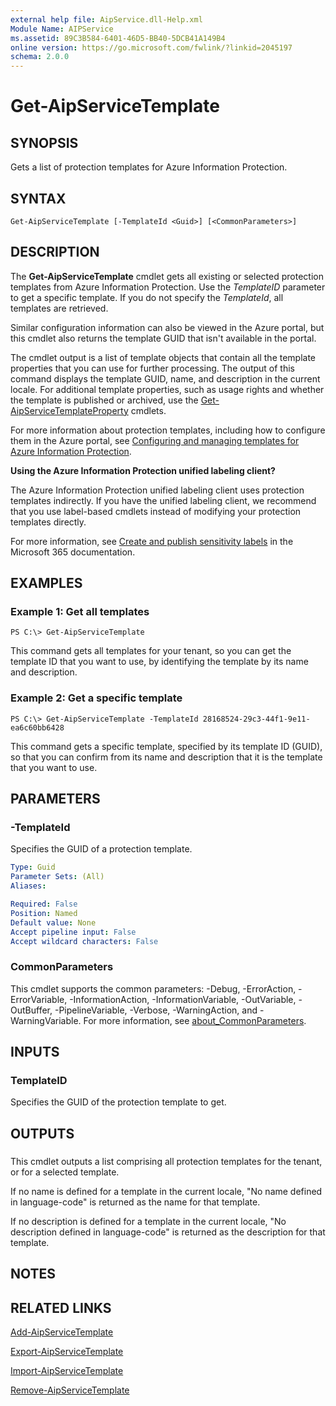 ```yaml
---
external help file: AipService.dll-Help.xml
Module Name: AIPService
ms.assetid: 89C3B584-6401-46D5-BB40-5DCB41A149B4
online version: https://go.microsoft.com/fwlink/?linkid=2045197
schema: 2.0.0
---
```


# Get-AipServiceTemplate

## SYNOPSIS
Gets a list of protection templates for Azure Information Protection.

## SYNTAX

```
Get-AipServiceTemplate [-TemplateId <Guid>] [<CommonParameters>]
```

## DESCRIPTION
The **Get-AipServiceTemplate** cmdlet gets all existing or selected protection templates from Azure Information Protection. Use the *TemplateID* parameter to get a specific template. If you do not specify the *TemplateId*, all templates are retrieved.

Similar configuration information can also be viewed in the Azure portal, but this cmdlet also returns the template GUID that isn't available in the portal.

The cmdlet output is a list of template objects that contain all the template properties that you can use for further processing. The output of this command displays the template GUID, name, and description in the current locale. For additional template properties, such as usage rights and whether the template is published or archived, use the [Get-AipServiceTemplateProperty](./Get-AipServiceTemplateProperty.md) cmdlets.

For more information about protection templates, including how to configure them in the Azure portal, see [Configuring and managing templates for Azure Information Protection](/information-protection/deploy-use/configure-policy-templates).

**Using the Azure Information Protection unified labeling client?**

The Azure Information Protection unified labeling client uses protection templates indirectly. If you have the unified labeling client, we recommend that you use label-based cmdlets instead of modifying your protection templates directly.

For more information, see [Create and publish sensitivity labels](/microsoft-365/compliance/create-sensitivity-labels) in the Microsoft 365 documentation.

## EXAMPLES

### Example 1: Get all templates
```
PS C:\> Get-AipServiceTemplate
```

This command gets all templates for your tenant, so you can get the template ID that you want to use, by identifying the template by its name and description.

### Example 2: Get a specific template
```
PS C:\> Get-AipServiceTemplate -TemplateId 28168524-29c3-44f1-9e11-ea6c60bb6428
```

This command gets a specific template, specified by its template ID (GUID), so that you can confirm from its name and description that it is the template that you want to use.

## PARAMETERS

### -TemplateId
Specifies the GUID of a protection template.

```yaml
Type: Guid
Parameter Sets: (All)
Aliases:

Required: False
Position: Named
Default value: None
Accept pipeline input: False
Accept wildcard characters: False
```

### CommonParameters
This cmdlet supports the common parameters: -Debug, -ErrorAction, -ErrorVariable, -InformationAction, -InformationVariable, -OutVariable, -OutBuffer, -PipelineVariable, -Verbose, -WarningAction, and -WarningVariable. For more information, see [about_CommonParameters](/powershell/module/microsoft.powershell.core/about/about_commonparameters).

## INPUTS

### TemplateID
Specifies the GUID of the protection template to get.

## OUTPUTS

###  
This cmdlet outputs a list comprising all protection templates for the tenant, or for a selected template.

If no name is defined for a template in the current locale, "No name defined in language-code" is returned as the name for that template.

If no description is defined for a template in the current locale, "No description defined in language-code" is returned as the description for that template.

## NOTES

## RELATED LINKS

[Add-AipServiceTemplate](./Add-AipServiceTemplate.md)

[Export-AipServiceTemplate](./Export-AipServiceTemplate.md)

[Import-AipServiceTemplate](./Import-AipServiceTemplate.md)

[Remove-AipServiceTemplate](./Remove-AipServiceTemplate.md)